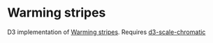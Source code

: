 # Warming stripes

D3 implementation of [Warming stripes](http://www.climate-lab-book.ac.uk/2018/warming-stripes/). Requires [d3-scale-chromatic](https://github.com/d3/d3-scale-chromatic)